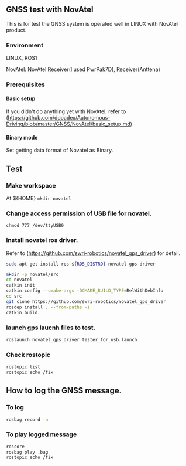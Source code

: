 ## GNSS test with NovAtel
This is for test the GNSS system is operated well in LINUX with NovAtel product.

### Environment
LINUX, ROS1

NovAtel: NovAtel Receiver(I used PwrPak7D), Receiver(Anttena)


### Prerequisites
#### Basic setup
If you didn't do anything yet with NovAtel, refer to (https://github.com/dooadex/Autonomous-Driving/blob/master/GNSS/NovAtel/basic_setup.md)
#### Binary mode
Set getting data format of Novatel as Binary.


## Test

### Make workspace
At ${HOME}
<code>mkdir novatel</code>

### Change access permission of USB file for novatel.
<code>chmod 777 /dev/ttyUSB0</code>

### Install novatel ros driver.
Refer to (https://github.com/swri-robotics/novatel_gps_driver) for detail.

```bash
sudo apt-get install ros-${ROS_DISTRO}-novatel-gps-driver
```
```bash
mkdir -p novatel/src
cd novatel
catkin init
catkin config --cmake-args -DCMAKE_BUILD_TYPE=RelWithDebInfo
cd src
git clone https://github.com/swri-robotics/novatel_gps_driver
rosdep install . --from-paths -i
catkin build
```

### launch gps laucnh files to test.
```bash
roslaunch novatel_gps_driver tester_for_usb.launch
```

### Check rostopic
```bash
rostopic list
rostopic echo /fix
```

## How to log the GNSS message.
### To log
```bash
rosbag record -a
```
### To play logged message
```bash
roscore
rosbag play .bag
rostopic echo /fix
```
